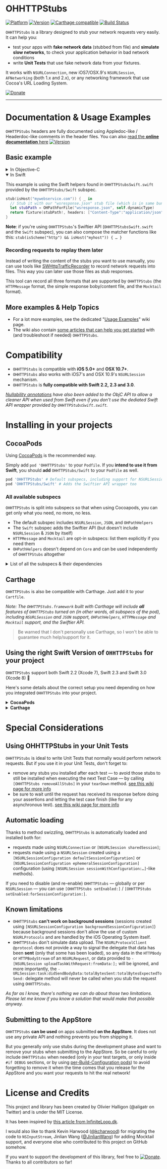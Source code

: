OHHTTPStubs
===========

[![Platform](http://cocoapod-badges.herokuapp.com/p/OHHTTPStubs/badge.png)](http://cocoadocs.org/docsets/OHHTTPStubs)
[![Version](http://cocoapod-badges.herokuapp.com/v/OHHTTPStubs/badge.png)](http://cocoadocs.org/docsets/OHHTTPStubs)
[![Carthage compatible](https://img.shields.io/badge/Carthage-compatible-4BC51D.svg?style=flat)](https://github.com/Carthage/Carthage)
[![Build Status](https://travis-ci.org/AliSoftware/OHHTTPStubs.svg?branch=master)](https://travis-ci.org/AliSoftware/OHHTTPStubs)

`OHHTTPStubs` is a library designed to stub your network requests very easily. It can help you:

* test your apps with **fake network data** (stubbed from file) and **simulate slow networks**, to check your application behavior in bad network conditions
* write **Unit Tests** that use fake network data from your fixtures.

It works with `NSURLConnection`, new iOS7/OSX.9's `NSURLSession`, `AFNetworking` (both 1.x and 2.x), or any networking framework that use Cocoa's URL Loading System.

[![Donate](http://www.paypalobjects.com/en_US/i/btn/btn_donate_LG.gif)](https://www.paypal.com/cgi-bin/webscr?cmd=_s-xclick&hosted_button_id=TRTU3UEWEHV92 "Donate")

----

# Documentation & Usage Examples

`OHHTTPStubs` headers are fully documented using Appledoc-like / Headerdoc-like comments in the header files. You can also [read the **online documentation** here](http://cocoadocs.org/docsets/OHHTTPStubs)
[![Version](http://cocoapod-badges.herokuapp.com/v/OHHTTPStubs/badge.png)](http://cocoadocs.org/docsets/OHHTTPStubs)

## Basic example

<details>
<summary>In Objective-C</summary>

```objc
[OHHTTPStubs stubRequestsPassingTest:^BOOL(NSURLRequest *request) {
  return [request.URL.host isEqualToString:@"mywebservice.com"];
} withStubResponse:^OHHTTPStubsResponse*(NSURLRequest *request) {
  // Stub it with our "wsresponse.json" stub file (which is in same bundle as self)
  NSString* fixture = OHPathForFile(@"wsresponse.json", self.class);
  return [OHHTTPStubsResponse responseWithFileAtPath:fixture
            statusCode:200 headers:@{@"Content-Type":@"application/json"}];
}];
```

</details>

<details open=1>
<summary>In Swift</summary>

This example is using the Swift helpers found in `OHHTTPStubsSwift.swift` provided by the `OHHTTPStubs/Swift` subspec.
 
```swift
stub(isHost("mywebservice.com")) { _ in
  // Stub it with our "wsresponse.json" stub file (which is in same bundle as self)
  let stubPath = OHPathForFile("wsresponse.json", self.dynamicType)
  return fixture(stubPath!, headers: ["Content-Type":"application/json"])
}
```

**Note**: if you're using `OHHTTPStubs`'s Swiftier API (`OHHTTPStubsSwift.swift` and the `Swift` subspec), you can also compose the matcher functions like this: `stub(isScheme("http") && isHost("myhost")) { … }`
</details>

### Recording requests to replay them later

Instead of writing the content of the stubs you want to use manually, you can use tools like [SWHttpTrafficRecorder](https://github.com/capitalone/SWHttpTrafficRecorder) to record network requests into files. This way you can later use those files as stub responses.

This tool can record all three formats that are supported by `OHHTTPStubs` (the `HTTPMessage` format, the simple response boby/content file, and the `Mocktail` format).

## More examples & Help Topics
    
* For a lot more examples, see the dedicated "[Usage Examples](https://github.com/AliSoftware/OHHTTPStubs/wiki/Usage-Examples)" wiki page.
* The wiki also contain [some articles that can help you get started](https://github.com/AliSoftware/OHHTTPStubs/wiki) with (and troubleshoot if needed) `OHHTTPStubs`.

# Compatibility

* `OHHTTPStubs` is compatible with **iOS 5.0+** and **OSX 10.7+**.
* `OHHTTPStubs` also works with iOS7's and OSX 10.9's `NSURLSession` mechanism.
* `OHHTTPStubs` is **fully compatible with Swift 2.2, 2.3 and 3.0**.

_[Nullability annotations](https://developer.apple.com/swift/blog/?id=25) have also been added to the ObjC API to allow a cleaner API when used from Swift even if you don't use the dediated Swift API wrapper provided by `OHHTTPStubsSwift.swift`._


# Installing in your projects

## CocoaPods

Using [CocoaPods](https://guides.cocoapods.org) is the recommended way.

Simply add `pod 'OHHTTPStubs'` to your `Podfile`. If you **intend to use it from Swift**, you should **add** `OHHTTPStubs/Swift` to your `Podfile` as well.

```ruby
pod 'OHHTTPStubs' # Default subspecs, including support for NSURLSession & JSON etc
pod 'OHHTTPStubs/Swift' # Adds the Swiftier API wrapper too
```

### All available subspecs

`OHHTTPStubs` is split into subspecs so that when using Cocoapods, you can get only what you need, no more, no less.

* The default subspec includes `NSURLSession`, `JSON`, and `OHPathHelpers`
* The `Swift` subspec adds the Swiftier API (but doesn't include `NSURLSession` & `JSON` by itself)
* `HTTPMessage` and `Mocktail` are opt-in subspecs: list them explicitly if you need them
* `OHPathHelpers` doesn't depend on `Core` and can be used independently of `OHHTTPStubs` altogether

<details>
<summary>List of all the subspecs & their dependencies</summary>

Here's what subspecs are included for each of the different lines you could use in your `Podfile`:

| Subspec | Core  | NSURLSession | JSON  | Swift | OHPathHelpers | HTTPMessage | Mocktail |
| ------- | :---: | :----------: | :---: | :---: | :-----------: | :---------: | :------: |
| `pod 'OHHTTPStubs'` | ✅ | ✅ | ✅ |   | ✅ |   |   |
| `pod 'OHHTTPStubs/Default'` | ✅ | ✅ | ✅ |   | ✅ |   |   |
| `pod 'OHHTTPStubs/Swift'` | ✅ |   |   | ✅ |   |   |   |
| `pod 'OHHTTPStubs/Core'` | ✅ |   |   |   |   |   |   |
| `pod 'OHHTTPStubs/NSURLSession'` | ✅ | ✅ |   |   |   |   |   |
| `pod 'OHHTTPStubs/JSON'` | ✅ |   | ✅ |   |   |   |   |
| `pod 'OHHTTPStubs/OHPathHelpers'` |   |   |   |   | ✅ |   |   |
| `pod 'OHHTTPStubs/HTTPMessage'` | ✅ |   |   |   |   | ✅ |   |
| `pod 'OHHTTPStubs/Mocktail'` | ✅ |   |   |   |   |   | ✅ |

</details>

## Carthage

`OHHTTPStubs` is also be compatible with Carthage. Just add it to your `Cartfile`.

_Note: The `OHHTTPStubs.framework` built with Carthage will include **all** features of `OHHTTPStubs` turned on (in other words, all subspecs of the pod), including `NSURLSession` and `JSON` support, `OHPathHelpers`, `HTTPMessage` and `Mocktail` support, and the Swiftier API._

> Be warned that I don't personally use Carthage, so I won't be able to guarantee much help/support for it.

## Using the right Swift Version of `OHHTTPStubs` for your project

`OHHTTPStubs` support both Swift 2.2 (Xcode 7), Swift 2.3 and Swift 3.0 (Xcode 8) 🎉 

Here's some details about the correct setup you need depending on how you integrated `OHHTTPStubs` into your project.

<details>
<summary><b>CocoaPods</b></summary>

If you use CocoaPods version [`1.1.0.beta.1`](https://github.com/CocoaPods/CocoaPods/releases/tag/1.1.0.beta.1) or later, then CocoaPods will compile `OHHTTPStubs` with the right Swift Version matching the one you use for your project automatically.

For more info, see [CocoaPods/CocoaPods#5540](https://github.com/CocoaPods/CocoaPods/pull/5540) and [CocoaPods/CocoaPods#5760](https://github.com/CocoaPods/CocoaPods/pull/5760).
</details>

<details>
<summary><b>Carthage</b></summary>

The project is currently setup with `SWIFT_VERSION=2.3` on `master`.

This means that the framework on `master` will build using Swift 2.2 on Xcode 7 and Swift 2.3 on Xcode 8.

If you want Carthage to build the framework with Swift 3.0, you can use the `swift-3.0` branch, whose only difference with `master` is that the project's Build Settings set `SWIFT_VERSION=3.0` instead of `2.3`.

_Note:_ Later, probably a few weeks after the Xcode 8 official release, we plan to merge the `swift-3.0` branch into `master` and create a _compatibility branch_ `swift-2.3` for Carthage users who have not migrated their Swift code yet. We'll try to keep the branch up-to-date with master as best we can.

Hopefully, Carthage will address this in a future release. See the related issue [Carthage/Carthage#1445](https://github.com/Carthage/Carthage/issues/1445).
</details>

# Special Considerations

## Using OHHTTPStubs in your Unit Tests

`OHHTTPStubs` is ideal to write Unit Tests that normally would perform network requests. But if you use it in your Unit Tests, don't forget to:

* remove any stubs you installed after each test — to avoid those stubs to still be installed when executing the next Test Case — by calling `[OHHTTPStubs removeAllStubs]` in your `tearDown` method. [see this wiki page for more info](https://github.com/AliSoftware/OHHTTPStubs/wiki/Remove-stubs-after-each-test)
* be sure to wait until the request has received its response before doing your assertions and letting the test case finish (like for any asynchronous test). [see this wiki page for more info](https://github.com/AliSoftware/OHHTTPStubs/wiki/OHHTTPStubs-and-asynchronous-tests)

## Automatic loading

Thanks to method swizzling, `OHHTTPStubs` is automatically loaded and installed both for:

* requests made using `NSURLConnection` or `[NSURLSession sharedSession]`;
* requests made using a `NSURLSession` created using a `[NSURLSessionConfiguration defaultSessionConfiguration]` or `[NSURLSessionConfiguration ephemeralSessionConfiguration]` configuration (using `[NSURLSession sessionWithConfiguration:…]`-like methods).

If you need to disable (and re-enable) `OHHTTPStubs` — globally or per `NSURLSession` — you can use `[OHHTTPStubs setEnabled:]` / `[OHHTTPStubs setEnabled:forSessionConfiguration:]`.

## Known limitations

* `OHHTTPStubs` **can't work on background sessions** (sessions created using `[NSURLSessionConfiguration backgroundSessionConfiguration]`) because background sessions don't allow the use of custom `NSURLProtocols` and are handled by the iOS Operating System itself.
* `OHHTTPStubs` don't simulate data upload. The `NSURLProtocolClient` `@protocol` does not provide a way to signal the delegate that data has been **sent** (only that some has been loaded), so any data in the `HTTPBody` or `HTTPBodyStream` of an `NSURLRequest`, or data provided to `-[NSURLSession uploadTaskWithRequest:fromData:];` will be ignored, and more importantly, the `-URLSession:task:didSendBodyData:totalBytesSent:totalBytesExpectedToSend:` delegate method will never be called when you stub the request using `OHHTTPStubs`.

_As far as I know, there's nothing we can do about those two limitations. Please let me know if you know a solution that would make that possible anyway._


## Submitting to the AppStore

`OHHTTPStubs` **can be used** on apps submitted **on the AppStore**. It does not use any private API and nothing prevents you from shipping it.

But you generally only use stubs during the development phase and want to remove your stubs when submitting to the AppStore. So be careful to only include `OHHTTPStubs` when needed (only in your test targets, or only inside `#if DEBUG` sections, or by using [per-Build-Configuration pods](https://guides.cocoapods.org/syntax/podfile.html#pod)) to avoid forgetting to remove it when the time comes that you release for the AppStore and you want your requests to hit the real network!



# License and Credits

This project and library has been created by Olivier Halligon (@aligatr on Twitter) and is under the MIT License.

It has been inspired by [this article from InfiniteLoop.dk](http://www.infinite-loop.dk/blog/2011/09/using-nsurlprotocol-for-injecting-test-data/).

I would also like to thank Kevin Harwood ([@kcharwood](https://github.com/kcharwood)) for migrating the code to `NSInputStream`, Jinlian Wang ([@JinlianWang](https://github.com/JinlianWang)) for adding Mocktail support, and everyone else who contributed to this project on GitHub somehow.

If you want to support the development of this library, feel free to [![Donate](http://www.paypalobjects.com/en_US/i/btn/btn_donate_LG.gif)](https://www.paypal.com/cgi-bin/webscr?cmd=_s-xclick&hosted_button_id=TRTU3UEWEHV92 "Donate"). Thanks to all contributors so far!
